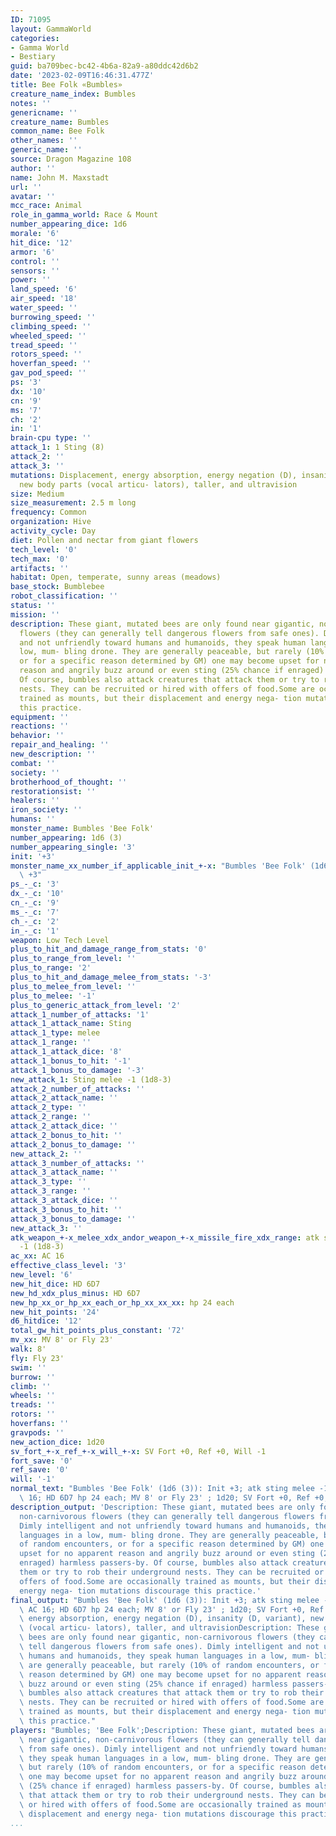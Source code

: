 ```yaml
---
ID: 71095
layout: GammaWorld
categories:
- Gamma World
- Bestiary
guid: ba709bec-bc42-4b6a-82a9-a80ddc42d6b2
date: '2023-02-09T16:46:31.477Z'
title: Bee Folk «Bumbles»
creature_name_index: Bumbles
notes: ''
genericname: ''
creature_name: Bumbles
common_name: Bee Folk
other_names: ''
generic_name: ''
source: Dragon Magazine 108
author: ''
name: John M. Maxstadt
url: ''
avatar: ''
mcc_race: Animal
role_in_gamma_world: Race & Mount
number_appearing_dice: 1d6
morale: '6'
hit_dice: '12'
armor: '6'
control: ''
sensors: ''
power: ''
land_speed: '6'
air_speed: '18'
water_speed: ''
burrowing_speed: ''
climbing_speed: ''
wheeled_speed: ''
tread_speed: ''
rotors_speed: ''
hoverfan_speed: ''
gav_pod_speed: ''
ps: '3'
dx: '10'
cn: '9'
ms: '7'
ch: '2'
in: '1'
brain-cpu type: ''
attack_1: 1 Sting (8)
attack_2: ''
attack_3: ''
mutations: Displacement, energy absorption, energy negation (D), insanity (D, variant),
  new body parts (vocal articu- lators), taller, and ultravision
size: Medium
size_measurement: 2.5 m long
frequency: Common
organization: Hive
activity_cycle: Day
diet: Pollen and nectar from giant flowers
tech_level: '0'
tech_max: '0'
artifacts: ''
habitat: Open, temperate, sunny areas (meadows)
base_stock: Bumblebee
robot_classification: ''
status: ''
mission: ''
description: These giant, mutated bees are only found near gigantic, non-carnivorous
  flowers (they can generally tell dangerous flowers from safe ones). Dimly intelligent
  and not unfriendly toward humans and humanoids, they speak human languages in a
  low, mum- bling drone. They are generally peaceable, but rarely (10% of random encounters,
  or for a specific reason determined by GM) one may become upset for no apparent
  reason and angrily buzz around or even sting (25% chance if enraged) harmless passers-by.
  Of course, bumbles also attack creatures that attack them or try to rob their underground
  nests. They can be recruited or hired with offers of food.Some are occasionally
  trained as mounts, but their displacement and energy nega- tion mutations discourage
  this practice.
equipment: ''
reactions: ''
behavior: ''
repair_and_healing: ''
new_description: ''
combat: ''
society: ''
brotherhood_of_thought: ''
restorationsist: ''
healers: ''
iron_society: ''
humans: ''
monster_name: Bumbles 'Bee Folk'
number_appearing: 1d6 (3)
number_appearing_single: '3'
init: '+3'
monster_name_xx_number_if_applicable_init_+-x: "Bumbles 'Bee Folk' (1d6 (3)): Init\
  \ +3"
ps_-_c: '3'
dx_-_c: '10'
cn_-_c: '9'
ms_-_c: '7'
ch_-_c: '2'
in_-_c: '1'
weapon: Low Tech Level
plus_to_hit_and_damage_range_from_stats: '0'
plus_to_range_from_level: ''
plus_to_range: '2'
plus_to_hit_and_damage_melee_from_stats: '-3'
plus_to_melee_from_level: ''
plus_to_melee: '-1'
plus_to_generic_attack_from_level: '2'
attack_1_number_of_attacks: '1'
attack_1_attack_name: Sting
attack_1_type: melee
attack_1_range: ''
attack_1_attack_dice: '8'
attack_1_bonus_to_hit: '-1'
attack_1_bonus_to_damage: '-3'
new_attack_1: Sting melee -1 (1d8-3)
attack_2_number_of_attacks: ''
attack_2_attack_name: ''
attack_2_type: ''
attack_2_range: ''
attack_2_attack_dice: ''
attack_2_bonus_to_hit: ''
attack_2_bonus_to_damage: ''
new_attack_2: ''
attack_3_number_of_attacks: ''
attack_3_attack_name: ''
attack_3_type: ''
attack_3_range: ''
attack_3_attack_dice: ''
attack_3_bonus_to_hit: ''
attack_3_bonus_to_damage: ''
new_attack_3: ''
atk_weapon_+-x_melee_xdx_andor_weapon_+-x_missile_fire_xdx_range: atk sting melee
  -1 (1d8-3)
ac_xx: AC 16
effective_class_level: '3'
new_level: '6'
new_hit_dice: HD 6D7
new_hd_xdx_plus_minus: HD 6D7
new_hp_xx_or_hp_xx_each_or_hp_xx_xx_xx: hp 24 each
new_hit_points: '24'
d6_hitdice: '12'
total_gw_hit_points_plus_constant: '72'
mv_xx: MV 8' or Fly 23'
walk: 8'
fly: Fly 23'
swim: ''
burrow: ''
climb: ''
wheels: ''
treads: ''
rotors: ''
hoverfans: ''
gravpods: ''
new_action_dice: 1d20
sv_fort_+-x_ref_+-x_will_+-x: SV Fort +0, Ref +0, Will -1
fort_save: '0'
ref_save: '0'
will: '-1'
normal_text: "Bumbles 'Bee Folk' (1d6 (3)): Init +3; atk sting melee -1 (1d8-3); AC\
  \ 16; HD 6D7 hp 24 each; MV 8' or Fly 23' ; 1d20; SV Fort +0, Ref +0, Will -1"
description_output: 'Description: These giant, mutated bees are only found near gigantic,
  non-carnivorous flowers (they can generally tell dangerous flowers from safe ones).
  Dimly intelligent and not unfriendly toward humans and humanoids, they speak human
  languages in a low, mum- bling drone. They are generally peaceable, but rarely (10%
  of random encounters, or for a specific reason determined by GM) one may become
  upset for no apparent reason and angrily buzz around or even sting (25% chance if
  enraged) harmless passers-by. Of course, bumbles also attack creatures that attack
  them or try to rob their underground nests. They can be recruited or hired with
  offers of food.Some are occasionally trained as mounts, but their displacement and
  energy nega- tion mutations discourage this practice.'
final_output: "Bumbles 'Bee Folk' (1d6 (3)): Init +3; atk sting melee -1 (1d8-3);\
  \ AC 16; HD 6D7 hp 24 each; MV 8' or Fly 23' ; 1d20; SV Fort +0, Ref +0, Will -1Displacement,\
  \ energy absorption, energy negation (D), insanity (D, variant), new body parts\
  \ (vocal articu- lators), taller, and ultravisionDescription: These giant, mutated\
  \ bees are only found near gigantic, non-carnivorous flowers (they can generally\
  \ tell dangerous flowers from safe ones). Dimly intelligent and not unfriendly toward\
  \ humans and humanoids, they speak human languages in a low, mum- bling drone. They\
  \ are generally peaceable, but rarely (10% of random encounters, or for a specific\
  \ reason determined by GM) one may become upset for no apparent reason and angrily\
  \ buzz around or even sting (25% chance if enraged) harmless passers-by. Of course,\
  \ bumbles also attack creatures that attack them or try to rob their underground\
  \ nests. They can be recruited or hired with offers of food.Some are occasionally\
  \ trained as mounts, but their displacement and energy nega- tion mutations discourage\
  \ this practice."
players: "Bumbles; 'Bee Folk';Description: These giant, mutated bees are only found\
  \ near gigantic, non-carnivorous flowers (they can generally tell dangerous flowers\
  \ from safe ones). Dimly intelligent and not unfriendly toward humans and humanoids,\
  \ they speak human languages in a low, mum- bling drone. They are generally peaceable,\
  \ but rarely (10% of random encounters, or for a specific reason determined by GM)\
  \ one may become upset for no apparent reason and angrily buzz around or even sting\
  \ (25% chance if enraged) harmless passers-by. Of course, bumbles also attack creatures\
  \ that attack them or try to rob their underground nests. They can be recruited\
  \ or hired with offers of food.Some are occasionally trained as mounts, but their\
  \ displacement and energy nega- tion mutations discourage this practice.|"
...
```

